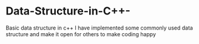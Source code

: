# Data-Structure-in-C++-
Basic data structure in c++
I have implemented some commonly used data structure and make it open for others to make coding happy

